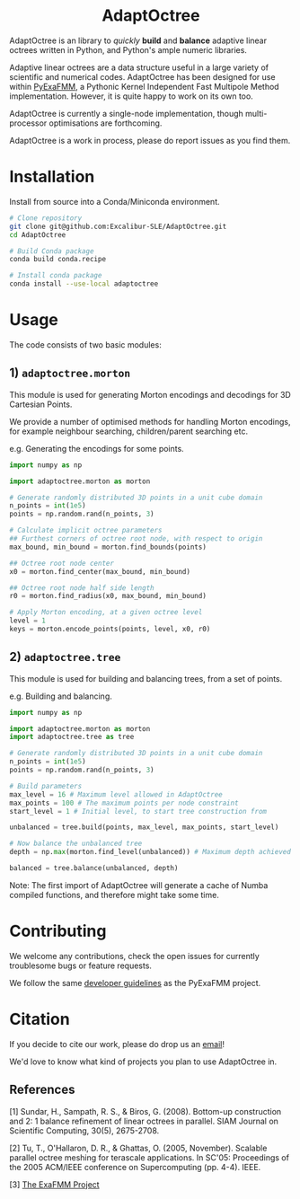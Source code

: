 <h1 align='center'> AdaptOctree </h1>

AdaptOctree is an library to *quickly* **build** and **balance** adaptive linear octrees written in Python, and Python's ample numeric libraries.

Adaptive linear octrees are a data structure useful in a large variety of scientific and numerical codes. AdaptOctree has been designed for use within [PyExaFMM](https://github.com/exafmm/pyexafmm), a Pythonic Kernel Independent Fast Multipole Method implementation. However, it is quite happy to work on its own too.

AdaptOctree is currently a single-node implementation, though multi-processor optimisations are forthcoming.

AdaptOctree is a work in process, please do report issues as you find them.

# Installation

Install from source into a Conda/Miniconda environment.

```bash
# Clone repository
git clone git@github.com:Excalibur-SLE/AdaptOctree.git
cd AdaptOctree

# Build Conda package
conda build conda.recipe

# Install conda package
conda install --use-local adaptoctree
```

# Usage

The code consists of two basic modules:

## 1) `adaptoctree.morton`

This module is used for generating Morton encodings and decodings for 3D Cartesian Points.

We provide a number of optimised methods for handling Morton encodings, for example neighbour searching, children/parent searching etc.


e.g. Generating the encodings for some points.

```python
import numpy as np

import adaptoctree.morton as morton

# Generate randomly distributed 3D points in a unit cube domain
n_points = int(1e5)
points = np.random.rand(n_points, 3)

# Calculate implicit octree parameters
## Furthest corners of octree root node, with respect to origin
max_bound, min_bound = morton.find_bounds(points)

## Octree root node center
x0 = morton.find_center(max_bound, min_bound)

## Octree root node half side length
r0 = morton.find_radius(x0, max_bound, min_bound)

# Apply Morton encoding, at a given octree level
level = 1
keys = morton.encode_points(points, level, x0, r0)
```

## 2) `adaptoctree.tree`

This module is used for building and balancing trees, from a set of points.

e.g. Building and balancing.

```python
import numpy as np

import adaptoctree.morton as morton
import adaptoctree.tree as tree

# Generate randomly distributed 3D points in a unit cube domain
n_points = int(1e5)
points = np.random.rand(n_points, 3)

# Build parameters
max_level = 16 # Maximum level allowed in AdaptOctree
max_points = 100 # The maximum points per node constraint
start_level = 1 # Initial level, to start tree construction from

unbalanced = tree.build(points, max_level, max_points, start_level)

# Now balance the unbalanced tree
depth = np.max(morton.find_level(unbalanced)) # Maximum depth achieved in octree

balanced = tree.balance(unbalanced, depth)
```

Note: The first import of AdaptOctree will generate a cache of Numba compiled functions, and therefore might take some time.

# Contributing

We welcome any contributions, check the open issues for currently troublesome bugs or feature requests.

We follow the same [developer guidelines](https://github.com/exafmm/pyexafmm/wiki/Contributing-%F0%9F%92%BB) as the PyExaFMM project.

# Citation

If you decide to cite our work, please do drop us an [email](mailto:srinathkailasa@gmail.com)!

We'd love to know what kind of projects you plan to use AdaptOctree in.

## References

[1] Sundar, H., Sampath, R. S., & Biros, G. (2008). Bottom-up construction and 2: 1 balance refinement of linear octrees in parallel. SIAM Journal on Scientific Computing, 30(5), 2675-2708.

[2] Tu, T., O'Hallaron, D. R., & Ghattas, O. (2005, November). Scalable parallel octree meshing for terascale applications. In SC'05: Proceedings of the 2005 ACM/IEEE conference on Supercomputing (pp. 4-4). IEEE.

[3] [The ExaFMM Project](https://github.com/exafmm)

